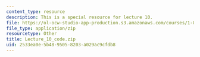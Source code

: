 ```yaml
---
content_type: resource
description: This is a special resource for lecture 10.
file: https://ol-ocw-studio-app-production.s3.amazonaws.com/courses/1-00-introduction-to-computers-and-engineering-problem-solving-spring-2012/2533ea0e5b4895058203a029ac9cfdb8_Lecture_10_code.zip
file_type: application/zip
resourcetype: Other
title: Lecture_10_code.zip
uid: 2533ea0e-5b48-9505-8203-a029ac9cfdb8
---
```

